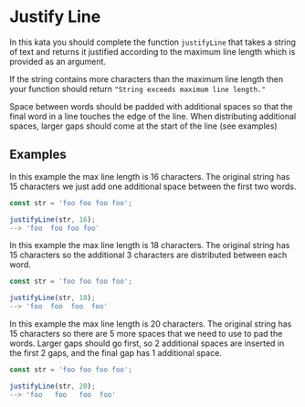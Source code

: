 # Justify Line

In this kata you should complete the function `justifyLine` that takes a string of text and returns it justified according to the maximum line length which is provided as an argument.

If the string contains more characters than the maximum line length then your function should return `"String exceeds maximum line length."`

Space between words should be padded with additional spaces so that the final word in a line touches the edge of the line. When distributing additional spaces, larger gaps should come at the start of the line (see examples)


## Examples

In this example the max line length is 16 characters. The original string has 15 characters we just add one additional space between the first two words.

```javascript
const str = 'foo foo foo foo';

justifyLine(str, 16);
--> 'foo  foo foo foo'

```

In this example the max line length is 18 characters. The original string has 15 characters so the additional 3 characters are distributed between each word.

```javascript
const str = 'foo foo foo foo';

justifyLine(str, 18);
--> 'foo  foo  foo  foo'

```


In this example the max line length is 20 characters. The original string has 15 characters so there are 5 more spaces that we need to use to pad the words. Larger gaps should go first, so 2 additional spaces are inserted in the first 2 gaps, and the final gap has 1 additional space.

```javascript
const str = 'foo foo foo foo';

justifyLine(str, 20);
--> 'foo   foo   foo  foo'

```